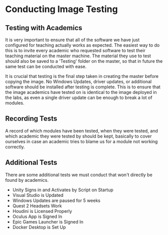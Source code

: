 # Conducting Image Testing

## Testing with Academics

It is very important to ensure that all of the software we have just configured for teaching actually works as expected.
The easiest way to do this is to invite every academic who requested software to test their teaching material on the master
machine. The material they use to test should also be saved to a 'Testing' folder on the master, so that in future
the same test can be conducted with ease.

It is crucial that testing is the final step taken in creating the master before copying the image. No Windows Updates,
driver updates, or additional software should be installed after testing is complete. This is to ensure that the image
academics have tested on is identical to the image deployed in the labs, as even a single driver update can be enough to
break a lot of modules.

## Recording Tests

A record of which modules have been tested, when they were tested, and which academic they were tested by should be kept, 
basically to cover ourselves in case an academic tries to blame us for a module not working correctly.

## Additional Tests

There are some additional tests we must conduct that won't directly be found by academics.

* Unity Signs in and Activates by Script on Startup
* Visual Studio is Updated
* Windows Updates are paused for 5 weeks
* Quest 2 Headsets Work
* Houdini is Licensed Properly
* Oculus App is Signed In
* Epic Games Launcher is Signed In
* Docker Desktop is Set Up